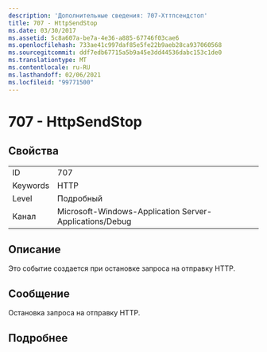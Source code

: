 ```yaml
---
description: 'Дополнительные сведения: 707-Хттпсендстоп'
title: 707 - HttpSendStop
ms.date: 03/30/2017
ms.assetid: 5c8a607a-be7a-4e36-a885-67746f03cae6
ms.openlocfilehash: 733ae41c997daf85e5fe22b9aeb28ca937060568
ms.sourcegitcommit: ddf7edb67715a5b9a45e3dd44536dabc153c1de0
ms.translationtype: MT
ms.contentlocale: ru-RU
ms.lasthandoff: 02/06/2021
ms.locfileid: "99771500"
---
```

# <a name="707---httpsendstop"></a>707 - HttpSendStop

## <a name="properties"></a>Свойства  
  
|||  
|-|-|  
|ID|707|  
|Keywords|HTTP|  
|Level|Подробный|  
|Канал|Microsoft-Windows-Application Server-Applications/Debug|  
  
## <a name="description"></a>Описание  

 Это событие создается при остановке запроса на отправку HTTP.  
  
## <a name="message"></a>Сообщение  

 Остановка запроса на отправку HTTP.  
  
## <a name="details"></a>Подробнее
